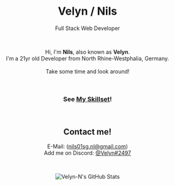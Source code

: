 <span align="center">

# Velyn / Nils
Full Stack Web Developer

&nbsp;

Hi, I'm **Nils**, also known as **Velyn**. <br>
I'm a 21yr old Developer from North Rhine-Westphalia, Germany. <br>
<br>
Take some time and look around! <br>

&nbsp;

### See [My Skillset](Skillset.md)!

&nbsp;

## Contact me!

E-Mail: (nils01sg.nl@gmail.com) <br>
Add me on Discord: [@Velyn#2497]() <br>

&nbsp;

![Velyn-N's GitHub Stats](https://github-readme-stats.vercel.app/api?username=velyn-n&show_icons=true&locale=en&count_private=true&theme=vue-dark)

</span>

